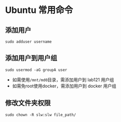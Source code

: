 # Ubuntu 常用命令

## 添加用户

`sudo adduser username`

## 添加用户到用户组

`sudo usermod -aG groupA user`

- 如需使用`/mnt/md0`目录，需添加用户到 lab121 用户组
- 如需免root使用docker，需添加用户到 docker 用户组

## 修改文件夹权限
`sudo chown -R slw:slw file_path/`

